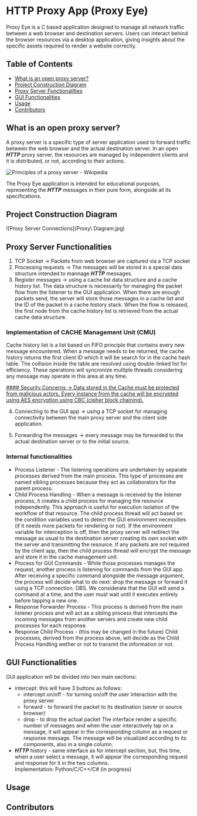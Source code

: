 
# HTTP Proxy App (Proxy Eye)
Proxy Eye is a C based application designed to manage all network traffic between a web browser and destination 
servers. Users can interact behind the browser resources via a desktop application, giving insights about the 
specific assets required to render a website correctly.

## Table of Contents
- [What is an open proxy server?](#project_overview)
- [Project Construction Diagram](#project_construction)
- [Proxy Server Functionalities](#server_app)
- [GUI Functionalities](#gui_app)
- [Usage](#run_app)
- [Contributors](#contributors)

## What is an open proxy server?
A proxy server is a specific type of server application used to forward traffic between the web browser 
and the actual destination server. In an open ***HTTP*** proxy server, the resources are managed by 
independent clients and it is distributed, or not, according to their actions. 

![Principles of a proxy server - Wikipedia](https://upload.wikimedia.org/wikipedia/commons/b/bb/Proxy_concept_en.svg)

The Proxy Eye application is intended for educational purposes, representing the ***HTTP*** messages in 
their pure form, alongside all its specifications.

## Project Construction Diagram 

![Proxy Server Connections](Proxy\ Diagram.jpg)

## Proxy Server Functionalities

1. TCP Socket -> Packets from web browser are captured via a TCP socket 
2. Processing requests -> The messages will be stored in a special data structure
intended to mannage ***HTTP*** messages. 
3. Register messages -> using a cache list data structure and a cache history list.
The data structure is necessarily for managing the packet flow from the listener to
the GUI application. 
When there are enough packets send, the server will store those messages in a cache
list and the ID of the packet in a cache history stack. When the flow is released, 
the first node from the cache history list is retrieved from the actual cache data
structure. 

### Implementation of CACHE Management Unit (CMU)
Cache history list is a list based on FIFO principle that contains every new message 
encountered. When a message needs to be returned, the cache history returns the first
client ID which it will be search for in the cache hash table. The collision inside 
the table are resolved using double-linked list for efficiency.
These operations will syncronize multiple threads considering any message may operate
in this area at any time.

[#### Security Concerns -> 
Data stored in the Cache must be protected from malicious actors.
Every instance from the cache will be encrypted using AES encryption using
CBC (cipher block chaining).](url)

4. Connecting to the GUI app -> using a TCP socket for managing connectivity between
the main proxy server and the client side application. 

5. Forwarding the messages -> every message may be forwarded to the actual destination
server or to the initial source.

### Internal functionalities
- Process Listener -
The listening operations are undertaken by separate processes derived from the main process.
This type of processes are named sibling processes because they act as collaborators for the 
parent process. 
- Child Process Handling -
When a message is received by the listener process, it creates a child process for managing
the resource independently. This approach is useful for execution isolation of the workflow
of that resource. The child process thread will act based on the condition variables used to
detect the GUI environment necessities (if it needs more packets for rendering or not).
If the environment variable for interception is off, then the proxy server will redirect the 
message as usual to the destination server creating its own socket with the server and 
transmitting the resource.
If any packets are not required by the client app, then the child process thread will encrypt
the message and store it in the cache management unit.
- Process for GUI Commands - 
While those processes manages the request, another process is listening for commands from the
GUI app. After receiving a specific command alongside the message argument, the process will
decide what to do next: drop the message or forward it using a TCP connection.
OBS. We considerate that the GUI will send a command at a time, and the user must wait until it
executes entirely before tapping a new one.
- Response Forwarder Process -
This process is derived from the main listener process and will act as a sibling process that
intercepts the incoming messages from another servers and create new child processes for each
response.
- Response Child Process - (this may be changed in the future)
Child processes, derived from the process above, will decide as the Child Process Handling wether
or not to transmit the information or not.
     

## GUI Functionalities
GUI application will be divided into two main sections:
- intercept: this will have 3 buttons as follows:
    - intercept on/off - for turning on/off the user interaction with the proxy server
    - forward - to forward the packet to its destination (sever or source browser)
    - drop - to drop the actual packet
  The interface render a specific number of messages and when the user interactively tap
on a message, it will appear in the corresponding column as a request or response message.
The message will be visualized according to its components, also in a single column.
- ***HTTP*** history - same interface as for intercept section, but, this time, when a user
select a message, it will appear the corresponding request and response for it in the two
columns.  
Implementation: Python/C/C++/C# (in progress)
## Usage

## Contributors
